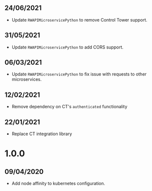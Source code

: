 ## 24/06/2021

- Update `RWAPIMicroservicePython` to remove Control Tower support.

## 31/05/2021

- Update `RWAPIMicroservicePython` to add CORS support.

## 06/03/2021

- Update `RWAPIMicroservicePython` to fix issue with requests to other microservices.

## 12/02/2021

- Remove dependency on CT's `authenticated` functionality

## 22/01/2021

- Replace CT integration library

# 1.0.0

## 09/04/2020

- Add node affinity to kubernetes configuration.
